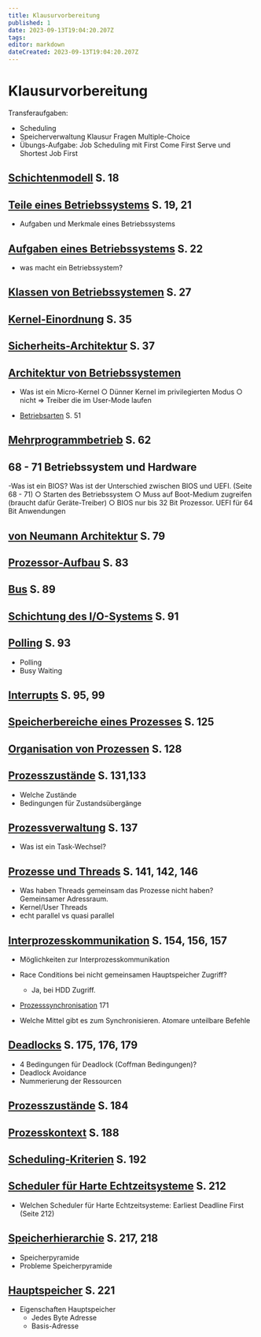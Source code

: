 ```yaml
---
title: Klausurvorbereitung
published: 1
date: 2023-09-13T19:04:20.207Z
tags: 
editor: markdown
dateCreated: 2023-09-13T19:04:20.207Z
---
```


# Klausurvorbereitung

Transferaufgaben:

- Scheduling
- Speicherverwaltung
Klausur Fragen Multiple-Choice
- Übungs-Aufgabe: Job Scheduling mit First Come First Serve und Shortest Job First

## [Schichtenmodell](/fom/semester-5/betriebssysteme/komponenten-und-konzepte.md#betriebssystemschichten) S. 18

## [Teile eines Betriebssystems](/fom/semester-5/betriebssysteme/komponenten-und-konzepte.md#teile-eines-betriebssystems) S. 19, 21

- Aufgaben und Merkmale eines Betriebssystems

## [Aufgaben eines Betriebssystems](/fom/semester-5/betriebssysteme/komponenten-und-konzepte.md) S. 22

- was macht ein Betriebssystem?

## [Klassen von Betriebssystemen](/fom/semester-5/betriebssysteme/komponenten-und-konzepte.md#betriebssystem) S. 27

## [Kernel-Einordnung](/fom/semester-5/betriebssysteme/komponenten-und-konzepte.md#kernel-einordnung-im-betriebssystem) S. 35

## [Sicherheits-Architektur](/fom/semester-5/betriebssysteme/komponenten-und-konzepte.md#sicherheits-architektur-moderner-cpus-ringe) S. 37

## [Architektur von Betriebssystemen](/fom/semester-5/betriebssysteme/komponenten-und-konzepte.md#architektur-von-betriebssystemen)

- Was ist ein Micro-Kernel
  ○ Dünner Kernel im privilegierten Modus
  ○  nicht => Treiber die im User-Mode laufen

- [Betriebsarten](/fom/semester-5/betriebssysteme/komponenten-und-konzepte.md#betriebsarten) S. 51

## [Mehrprogrammbetrieb](/fom/semester-5/betriebssysteme/komponenten-und-konzepte.md#mehrprogrammbetrieb) S. 62

## 68 - 71 Betriebssystem und Hardware

-Was ist ein BIOS? Was ist der Unterschied zwischen BIOS und UEFI. (Seite 68 - 71)
  ○ Starten des Betriebssystem
  ○ Muss auf Boot-Medium zugreifen (braucht dafür Geräte-Treiber)
  ○ BIOS nur bis 32 Bit Prozessor. UEFI für 64 Bit Anwendungen

## [von Neumann Architektur](/fom/semester-5/betriebssysteme/hardware-und-ein-ausgabe.md#von-neumann-architektur) S. 79

## [Prozessor-Aufbau](/fom/semester-5/betriebssysteme/hardware-und-ein-ausgabe.md#prozessor-aufbau) S. 83

## [Bus](/fom/semester-5/betriebssysteme/hardware-und-ein-ausgabe.md#bus) S. 89

## [Schichtung des I/O-Systems](/fom/semester-5/betriebssysteme/hardware-und-ein-ausgabe.md#schichtung-des-io-systems) S. 91

## [Polling](/fom/semester-5/betriebssysteme/hardware-und-ein-ausgabe.md#polling) S. 93

- Polling
- Busy Waiting

## [Interrupts](/fom/semester-5/betriebssysteme/hardware-und-ein-ausgabe.md#) S. 95, 99

## [Speicherbereiche eines Prozesses](/fom/semester-5/betriebssysteme/prozesse-und-threads.md#speicherbereiche-eines-prozesses) S. 125

## [Organisation von Prozessen](/fom/semester-5/betriebssysteme/prozesse-und-threads.md#organisation-von-prozessen) S. 128

## [Prozesszustände](/fom/semester-5/betriebssysteme/prozesse-und-threads.md#prozesszustände) S. 131,133

- Welche Zustände
- Bedingungen für Zustandsübergänge

## [Prozessverwaltung](/fom/semester-5/betriebssysteme/prozesse-und-threads.md#prozessverwaltung) S. 137

- Was ist ein Task-Wechsel?

## [Prozesse und Threads](/fom/semester-5/betriebssysteme/prozesse-und-threads.md) S. 141, 142, 146

- Was haben Threads gemeinsam das Prozesse nicht haben? Gemeinsamer Adressraum.
- Kernel/User Threads
- echt parallel vs quasi parallel

## [Interprozesskommunikation](/fom/semester-5/betriebssysteme/prozesse-und-threads.md#interprozesskommunikation) S. 154, 156, 157

- Möglichkeiten zur Interprozesskommunikation
- Race Conditions bei nicht gemeinsamen Hauptspeicher Zugriff?
  - Ja, bei HDD Zugriff.

- [Prozesssynchronisation](/fom/semester-5/betriebssysteme/prozesse-und-threads.md#prozesssynchronisation) 171

- Welche Mittel gibt es zum Synchronisieren. Atomare unteilbare Befehle

## [Deadlocks](/fom/semester-5/betriebssysteme/prozesse-und-threads#deadlocks) S. 175, 176, 179

- 4 Bedingungen für Deadlock (Coffman Bedingungen)?
- Deadlock Avoidance
- Nummerierung der Ressourcen

## [Prozesszustände](/fom/semester-5/betriebssysteme/prozesse-und-threads.md#prozesszustände) S. 184

## [Prozesskontext](/fom/semester-5/betriebssysteme/ablaufplanung-scheduling.md#prozesskontext) S. 188

## [Scheduling-Kriterien](/fom/semester-5/betriebssysteme/ablaufplanung-scheduling.md#scheduling-kriterien-aus-sicht-des-benutzers) S. 192

## [Scheduler für Harte Echtzeitsysteme](/fom/semester-5/betriebssysteme/ablaufplanung-scheduling.md#scheduler-für-harte-echtzeitsysteme) S. 212

- Welchen Scheduler für Harte Echtzeitsysteme: Earliest Deadline First (Seite 212)

## [Speicherhierarchie](/fom/semester-5/betriebssysteme/speicher-verwaltung.md#speicherhierarchie) S. 217, 218

- Speicherpyramide
- Probleme Speicherpyramide

## [Hauptspeicher](/fom/semester-5/betriebssysteme/speicher-verwaltung.md#hauptspeicher) S. 221

- Eigenschaften Hauptspeicher
  - Jedes Byte Adresse
  - Basis-Adresse
  
<!-- - Was ist der Unterschied zwischen Paging und Swapping?
- Unterschied Hart/Weiche Echtzeit

- Betriebsarten Betriebssystem
- Was ist Indexknoten & INode

- Unterschied zwischen Softlink & Hardlink

- Arten von Vitualisierung

- Was ist der unterschied zwischen Virtuelle-Betriebssysteme und Containern?
- Kann bei Pseudeo-Parallelität Race-Conditions auftreten? Ja, weil auch zwischen Instruktionen Single-Thread angehalten werden kann. -->
